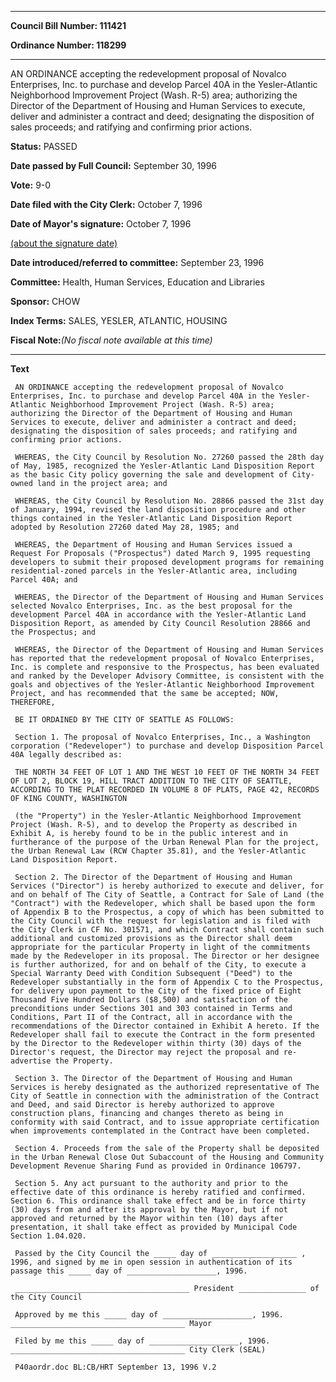 

********

**Council Bill Number: 111421**
   
**Ordinance Number: 118299**
********

 AN ORDINANCE accepting the redevelopment proposal of Novalco Enterprises, Inc. to purchase and develop Parcel 40A in the Yesler-Atlantic Neighborhood Improvement Project (Wash. R-5) area; authorizing the Director of the Department of Housing and Human Services to execute, deliver and administer a contract and deed; designating the disposition of sales proceeds; and ratifying and confirming prior actions.

**Status:** PASSED
   
**Date passed by Full Council:** September 30, 1996
   
**Vote:** 9-0
   
**Date filed with the City Clerk:** October 7, 1996
   
**Date of Mayor's signature:** October 7, 1996
   
[(about the signature date)](/~public/approvaldate.htm)
   
   
   
**Date introduced/referred to committee:** September 23, 1996
   
**Committee:** Health, Human Services, Education and Libraries
   
**Sponsor:** CHOW
   
   
**Index Terms:** SALES, YESLER, ATLANTIC, HOUSING

**Fiscal Note:**_(No fiscal note available at this time)_

********

**Text**
   
```
 AN ORDINANCE accepting the redevelopment proposal of Novalco Enterprises, Inc. to purchase and develop Parcel 40A in the Yesler- Atlantic Neighborhood Improvement Project (Wash. R-5) area; authorizing the Director of the Department of Housing and Human Services to execute, deliver and administer a contract and deed; designating the disposition of sales proceeds; and ratifying and confirming prior actions.

 WHEREAS, the City Council by Resolution No. 27260 passed the 28th day of May, 1985, recognized the Yesler-Atlantic Land Disposition Report as the basic City policy governing the sale and development of City- owned land in the project area; and

 WHEREAS, the City Council by Resolution No. 28866 passed the 31st day of January, 1994, revised the land disposition procedure and other things contained in the Yesler-Atlantic Land Disposition Report adopted by Resolution 27260 dated May 28, 1985; and

 WHEREAS, the Department of Housing and Human Services issued a Request For Proposals ("Prospectus") dated March 9, 1995 requesting developers to submit their proposed development programs for remaining residential-zoned parcels in the Yesler-Atlantic area, including Parcel 40A; and

 WHEREAS, the Director of the Department of Housing and Human Services selected Novalco Enterprises, Inc. as the best proposal for the development Parcel 40A in accordance with the Yesler-Atlantic Land Disposition Report, as amended by City Council Resolution 28866 and the Prospectus; and

 WHEREAS, the Director of the Department of Housing and Human Services has reported that the redevelopment proposal of Novalco Enterprises, Inc. is complete and responsive to the Prospectus, has been evaluated and ranked by the Developer Advisory Committee, is consistent with the goals and objectives of the Yesler-Atlantic Neighborhood Improvement Project, and has recommended that the same be accepted; NOW, THEREFORE,

 BE IT ORDAINED BY THE CITY OF SEATTLE AS FOLLOWS:

 Section 1. The proposal of Novalco Enterprises, Inc., a Washington corporation ("Redeveloper") to purchase and develop Disposition Parcel 40A legally described as:

 THE NORTH 34 FEET OF LOT 1 AND THE WEST 10 FEET OF THE NORTH 34 FEET OF LOT 2, BLOCK 19, HILL TRACT ADDITION TO THE CITY OF SEATTLE, ACCORDING TO THE PLAT RECORDED IN VOLUME 8 OF PLATS, PAGE 42, RECORDS OF KING COUNTY, WASHINGTON

 (the "Property") in the Yesler-Atlantic Neighborhood Improvement Project (Wash. R-5), and to develop the Property as described in Exhibit A, is hereby found to be in the public interest and in furtherance of the purpose of the Urban Renewal Plan for the project, the Urban Renewal Law (RCW Chapter 35.81), and the Yesler-Atlantic Land Disposition Report.

 Section 2. The Director of the Department of Housing and Human Services ("Director") is hereby authorized to execute and deliver, for and on behalf of The City of Seattle, a Contract for Sale of Land (the "Contract") with the Redeveloper, which shall be based upon the form of Appendix B to the Prospectus, a copy of which has been submitted to the City Council with the request for legislation and is filed with the City Clerk in CF No. 301571, and which Contract shall contain such additional and customized provisions as the Director shall deem appropriate for the particular Property in light of the commitments made by the Redeveloper in its proposal. The Director or her designee is further authorized, for and on behalf of the City, to execute a Special Warranty Deed with Condition Subsequent ("Deed") to the Redeveloper substantially in the form of Appendix C to the Prospectus, for delivery upon payment to the City of the fixed price of Eight Thousand Five Hundred Dollars ($8,500) and satisfaction of the preconditions under Sections 301 and 303 contained in Terms and Conditions, Part II of the Contract, all in accordance with the recommendations of the Director contained in Exhibit A hereto. If the Redeveloper shall fail to execute the Contract in the form presented by the Director to the Redeveloper within thirty (30) days of the Director's request, the Director may reject the proposal and re- advertise the Property.

 Section 3. The Director of the Department of Housing and Human Services is hereby designated as the authorized representative of The City of Seattle in connection with the administration of the Contract and Deed, and said Director is hereby authorized to approve construction plans, financing and changes thereto as being in conformity with said Contract, and to issue appropriate certification when improvements contemplated in the Contract have been completed.

 Section 4. Proceeds from the sale of the Property shall be deposited in the Urban Renewal Close Out Subaccount of the Housing and Community Development Revenue Sharing Fund as provided in Ordinance 106797.

 Section 5. Any act pursuant to the authority and prior to the effective date of this ordinance is hereby ratified and confirmed. Section 6. This ordinance shall take effect and be in force thirty (30) days from and after its approval by the Mayor, but if not approved and returned by the Mayor within ten (10) days after presentation, it shall take effect as provided by Municipal Code Section 1.04.020.

 Passed by the City Council the _____ day of ___________________ , 1996, and signed by me in open session in authentication of its passage this _____ day of ____________________, 1996.

 _______________________________________ President _______________ of the City Council

 Approved by me this _____ day of ____________________, 1996. _______________________________________ Mayor

 Filed by me this _____ day of ____________________, 1996. _______________________________________ City Clerk (SEAL)

 P40aordr.doc BL:CB/HRT September 13, 1996 V.2

```
